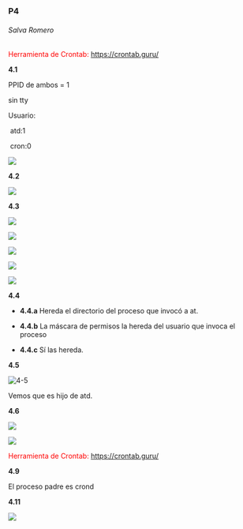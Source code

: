 ### P4

###### Salva Romero

<span style="color:red">Herramienta de Crontab:  https://crontab.guru/</span>

**4.1**

PPID de ambos = 1

sin tty

Usuario:

​	atd:1

​	cron:0

![](/home/salva/2Info/SO/Practicas/Practica4/4-1.png)

**4.2**

![](/home/salva/2Info/SO/Practicas/Practica4/4-2.png)

**4.3**

![](/home/salva/2Info/SO/Practicas/Practica4/4-3a.png)

![](/home/salva/2Info/SO/Practicas/Practica4/4-3b.png)

![](/home/salva/2Info/SO/Practicas/Practica4/4-3c.png)

![](/home/salva/2Info/SO/Practicas/Practica4/4-3d.png)

![](/home/salva/2Info/SO/Practicas/Practica4/4-3e.png)

**4.4**

* 	**4.4.a**  Hereda el directorio del proceso que invocó a at.

*	**4.4.b** La máscara de permisos la hereda del usuario que invoca el proceso

* 	**4.4.c** Sí las hereda. 

**4.5**

![]()![4-5](/home/salva/2Info/SO/Practicas/Practica4/4-5.png)

Vemos que es hijo de atd.

**4.6**

![](/home/salva/2Info/SO/Practicas/Practica4/4-6-profe.png)

![](/home/salva/2Info/SO/Practicas/Practica4/4-6.png)

<span style="color:red">Herramienta de Crontab:  https://crontab.guru/</span>

**4.9**

El proceso padre es crond

**4.11**

![](/home/salva/2Info/SO/Practicas/Practica4/4-11.png)